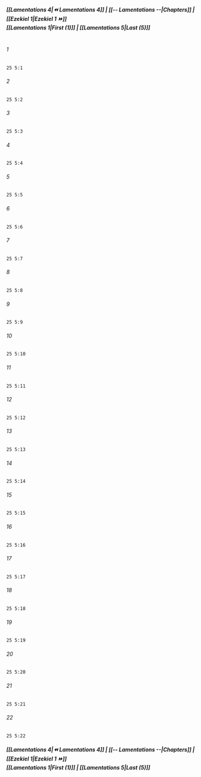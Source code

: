 
##### **[[Lamentations 4|⏪ Lamentations 4]] | [[-- Lamentations --|Chapters]] | [[Ezekiel 1|Ezekiel 1 ⏩]]**<br>**[[Lamentations 1|First (1)]] | [[Lamentations 5|Last (5)]]**<br><br>

###### 1
``` verse
25 5:1
```
###### 2
``` verse
25 5:2
```
###### 3
``` verse
25 5:3
```
###### 4
``` verse
25 5:4
```
###### 5
``` verse
25 5:5
```
###### 6
``` verse
25 5:6
```
###### 7
``` verse
25 5:7
```
###### 8
``` verse
25 5:8
```
###### 9
``` verse
25 5:9
```
###### 10
``` verse
25 5:10
```
###### 11
``` verse
25 5:11
```
###### 12
``` verse
25 5:12
```
###### 13
``` verse
25 5:13
```
###### 14
``` verse
25 5:14
```
###### 15
``` verse
25 5:15
```
###### 16
``` verse
25 5:16
```
###### 17
``` verse
25 5:17
```
###### 18
``` verse
25 5:18
```
###### 19
``` verse
25 5:19
```
###### 20
``` verse
25 5:20
```
###### 21
``` verse
25 5:21
```
###### 22
``` verse
25 5:22
```

##### **[[Lamentations 4|⏪ Lamentations 4]] | [[-- Lamentations --|Chapters]] | [[Ezekiel 1|Ezekiel 1 ⏩]]**<br>**[[Lamentations 1|First (1)]] | [[Lamentations 5|Last (5)]]**

